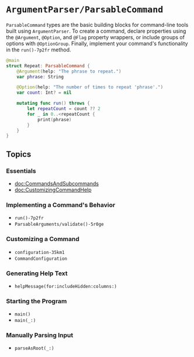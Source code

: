 # ``ArgumentParser/ParsableCommand``

`ParsableCommand` types are the basic building blocks for command-line tools built using `ArgumentParser`. To create a command, declare properties using the `@Argument`, `@Option`, and `@Flag` property wrappers, or include groups of options with `@OptionGroup`. Finally, implement your command's functionality in the ``run()-7p2fr`` method.

```swift
@main
struct Repeat: ParsableCommand {
    @Argument(help: "The phrase to repeat.")
    var phrase: String

    @Option(help: "The number of times to repeat 'phrase'.")
    var count: Int? = nil

    mutating func run() throws {
        let repeatCount = count ?? 2
        for _ in 0..<repeatCount {
            print(phrase)
        }
    }
}
```

## Topics

### Essentials

- <doc:CommandsAndSubcommands>
- <doc:CustomizingCommandHelp>

### Implementing a Command's Behavior

- ``run()-7p2fr``
- ``ParsableArguments/validate()-5r0ge``

### Customizing a Command

- ``configuration-35km1``
- ``CommandConfiguration``

### Generating Help Text

- ``helpMessage(for:includeHidden:columns:)``

### Starting the Program

- ``main()``
- ``main(_:)``

### Manually Parsing Input

- ``parseAsRoot(_:)``

